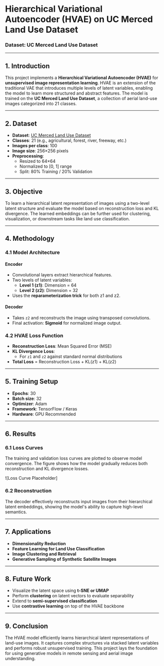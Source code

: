 
# Hierarchical Variational Autoencoder (HVAE) on UC Merced Land Use Dataset
### Dataset: UC Merced Land Use Dataset

---

## 1. Introduction

This project implements a **Hierarchical Variational Autoencoder (HVAE)** for **unsupervised image representation learning**. HVAE is an extension of the traditional VAE that introduces multiple levels of latent variables, enabling the model to learn more structured and abstract features. The model is trained on the **UC Merced Land Use Dataset**, a collection of aerial land-use images categorized into 21 classes.

---

## 2. Dataset

- **Dataset**: [UC Merced Land Use Dataset](https://visions.eng.ucmerced.edu/dataset/landuse.html)
- **Classes**: 21 (e.g., agricultural, forest, river, freeway, etc.)
- **Images per class**: 100
- **Image size**: 256×256 pixels
- **Preprocessing**:
  - Resized to 64×64
  - Normalized to [0, 1] range
  - Split: 80% Training / 20% Validation

---

## 3. Objective

To learn a hierarchical latent representation of images using a two-level latent structure and evaluate the model based on reconstruction loss and KL divergence. The learned embeddings can be further used for clustering, visualization, or downstream tasks like land use classification.

---

## 4. Methodology

### 4.1 Model Architecture

#### Encoder
- Convolutional layers extract hierarchical features.
- Two levels of latent variables:
  - **Level 1 (z1)**: Dimension = 64
  - **Level 2 (z2)**: Dimension = 32
- Uses the **reparameterization trick** for both z1 and z2.

#### Decoder
- Takes `z2` and reconstructs the image using transposed convolutions.
- Final activation: **Sigmoid** for normalized image output.

### 4.2 HVAE Loss Function
- **Reconstruction Loss**: Mean Squared Error (MSE)
- **KL Divergence Loss**:
  - For `z1` and `z2` against standard normal distributions
- **Total Loss** = Reconstruction Loss + KL(z1) + KL(z2)

---

## 5. Training Setup

- **Epochs**: 30  
- **Batch size**: 32  
- **Optimizer**: Adam  
- **Framework**: TensorFlow / Keras  
- **Hardware**: GPU Recommended  

---

## 6. Results

### 6.1 Loss Curves
The training and validation loss curves are plotted to observe model convergence. The figure shows how the model gradually reduces both reconstruction and KL divergence losses.

![Loss Curve Placeholder]

### 6.2 Reconstruction
The decoder effectively reconstructs input images from their hierarchical latent embeddings, showing the model's ability to capture high-level semantics.

---

## 7. Applications

- **Dimensionality Reduction**
- **Feature Learning for Land Use Classification**
- **Image Clustering and Retrieval**
- **Generative Sampling of Synthetic Satellite Images**

---

## 8. Future Work

- Visualize the latent space using **t-SNE or UMAP**
- Perform **clustering** on latent vectors to evaluate separability
- Extend to **semi-supervised classification**
- Use **contrastive learning** on top of the HVAE backbone

---

## 9. Conclusion

The HVAE model efficiently learns hierarchical latent representations of land-use images. It captures complex structures via stacked latent variables and performs robust unsupervised training. This project lays the foundation for using generative models in remote sensing and aerial image understanding.
